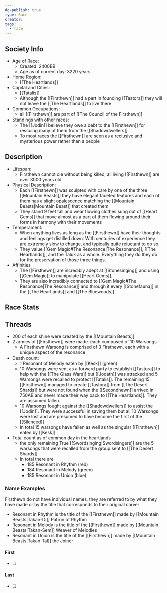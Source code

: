 ```yaml
---
dg-publish: true
type: Race
creator: 
tags:
  - race
---
```

## Society Info
- Age of Race:
	- Created: 2400BB
	- Age as of current day: 3220 years
- Home Region:
	- [[The Heartlands]]
- Capital and Cities:
	- [[Tatalis]]
	- Although the [[Firsthewn]] had a part in founding [[Tastora]] they will not leave the [[The Heartlands]] to live there 
- Common Occupations:
	- all [[Firsthewn]] are part of [[The Council of the Firsthewn]]
- Standings with other races:
	- The [[Jodin]] believe they owe a debt to the [[Firsthewn]] for rescuing many of them from the [[Shadowdwellers]]
	- To most races the [[Firsthewn]] are seen as a reclusive and mysterious power rather than a people
## Description
- Lifespan:
	- Firsthewn cannot die without being killed, all living [[Firsthewn]] are over 3000 years old
- Physical Description:
	- Each [[Firsthewn]] was sculpted with care by one of the three [[Mountain Beasts]] they have elegant faceted features and each of them has a slight opalescence matching the [[Mountain Beasts|Mountain Beast]] that created them
	- They stand 9 feet tall and wear flowing clothes sung out of [[Heart Gems]] that move almost as a part of them flowing around their forms in harmony with their movements
- Temperament:
	- When anything lives as long as the [[Firsthewn]] have their thoughts and feelings get distilled down. With centuries of experience they are extremely slow to change, and typically quite reluctant to do so. 
	- They value [[Gem Magic#The Resonance|The Resonance]], [[The Heartlands]], and the Taluk as a whole. Everything they do they do for the preservation of those three things.
- Affinities
	- The [[Firsthewn]] are incredibly adept at [[Stonesinging]] and using [[Gem Magic]] to manipulate [[Heart Gems]]. 
	- They are also incredibly connected to [[Gem Magic#The Resonance|The Resonance]] and through it every [[Stonefauna]] in the [[The Heartlands]] and [[The Bluewoods]]
## Race Stats

## Threads
- 200 of each shine were created by the [[Mountain Beasts]] 
- 2 armies of [[Firsthewn]] were made. each composed of 10 Warsongs 
	- A Firsthewn Warsong is comprised of 3 Firsthewn, each with a unique aspect of the resonance
- Death count:
	- 1 Resonant of Melody eaten by [[Kesk]] (green)
	- 10 Warsongs were sent as a forward party to establish [[Tastora]] to help with the [[The Glass Wars]] but [[Jodath]] was attacked and 5 Warsongs were recalled to protect [[Tatalis]]. The remaining 15 [[Firsthewn]] managed to create [[Tastora]] from [[The Desert Shards]] but were not found when the [[Secondhewn]] arrived in 750AB and never made their way back to [[The Heartlands]]. They are assumed fallen.
	- 10 Warsongs fought against the [[Shadowdwellers]] to assist the [[Jodin]]. They were successful in saving them but all 10 Warsongs were lost and are presumed to have become the first of the [[Silenced]]
	- In total 15 warsongs have fallen as well as the singular [[Firsthewn]] eaten by [[Kesk]] 
- Total count as of common day in the heartlands
	- the only remaining True [[Swordsinging|Swordsingers]] are the 5 warsongs that were recalled from the group sent to [[The Desert Shards]]
	- In total there are
		- 185 Resonant in Rhythm (red)
		- 184 Resonant in Melody (green)
		- 185 Resonant in Union (blue)
### Name Examples
Firsthewn do not have individual names, they are referred to by what they have made or by the title that corresponds to their original carver
- Resonant in Rhythm is the title of the [[Firsthewn]] made by [[Mountain Beasts|Takan-Di]] Patron of Rhythm
- Resonant in Melody is the title of the [[Firsthewn]] made by [[Mountain Beasts|Takan-Sem]] Weaver of Melodies
- Resonant in Union is the title of the [[Firsthewn]] made by [[Mountain Beasts|Takan-Tal]] the Joiner
#### First
- [ ] 
#### Last
- [ ] 
